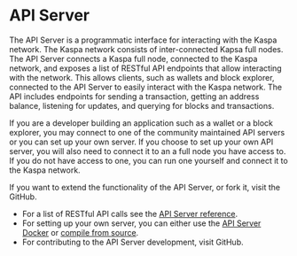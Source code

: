 # API Server

The API Server is a programmatic interface for interacting with the Kaspa network. The Kaspa network consists of inter-connected Kapsa full nodes. The API Server connects a Kaspa full node, connected to the Kaspa network, and exposes a list of RESTful API endpoints that allow interacting with the network. This allows clients, such as wallets and block explorer, connected to the API Server to easily interact with the Kaspa network. The API includes endpoints for sending a transaction, getting an address balance, listening for updates, and querying for blocks and transactions.

If you are a developer building an application such as a wallet or a block explorer, you may connect to one of the community maintained API servers or you can set up your own server. If you choose to set up your own API server, you will also need to connect it to an a full node you have access to. If you do not have access to one, you can run one yourself and connect it to the Kaspa network.

If you want to extend the functionality of the API Server, or fork it, visit the GitHub.

* For a list of RESTful API calls see the [API Server reference](./).
* For setting up your own server, you can either use the [API Server Docker](../running-a-node/full-node-quick-setup-with-docker.md) or [compile from source](run-an-api-server-docker-container.md).
* For contributing to the API Server development, visit GitHub.

